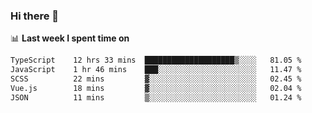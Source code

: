 ### Hi there 👋

<!--
**DBvc/DBvc** is a ✨ _special_ ✨ repository because its `README.md` (this file) appears on your GitHub profile.

Here are some ideas to get you started:

- 🔭 I’m currently working on ...
- 🌱 I’m currently learning ...
- 👯 I’m looking to collaborate on ...
- 🤔 I’m looking for help with ...
- 💬 Ask me about ...
- 📫 How to reach me: ...
- 😄 Pronouns: ...
- ⚡ Fun fact: ...
-->

📊 **Last week I spent time on**
<!--START_SECTION:waka-->

```txt
TypeScript    12 hrs 33 mins  ████████████████████▒░░░░   81.05 %
JavaScript    1 hr 46 mins    ███░░░░░░░░░░░░░░░░░░░░░░   11.47 %
SCSS          22 mins         ▓░░░░░░░░░░░░░░░░░░░░░░░░   02.45 %
Vue.js        18 mins         ▓░░░░░░░░░░░░░░░░░░░░░░░░   02.04 %
JSON          11 mins         ▒░░░░░░░░░░░░░░░░░░░░░░░░   01.24 %
```

<!--END_SECTION:waka-->
